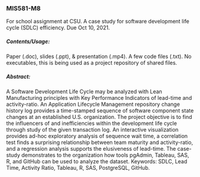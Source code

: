 ### MIS581-M8
For school assignment at CSU. A case study for software development life cycle (SDLC) efficiency. Due Oct 10, 2021.

##### Contents/Usage:
Paper (.doc), slides (.ppt), & presentation (.mp4). A few code files (.txt). No executables, this is being used as a project repository of shared files.

##### Abstract:
A Software Development Life Cycle may be analyzed with Lean Manufacturing principles with Key Performance Indicators of lead-time and activity-ratio.  An Application Lifecycle Management repository change history log provides a time-stamped sequence of software component state changes at an established U.S. organization.  The project objective is to find the influencers of and inefficiencies within the development life cycle through study of the given transaction log.  An interactive visualization provides ad-hoc exploratory analysis of sequence wait time, a correlation test finds a surprising relationship between team maturity and activity-ratio, and a regression analysis supports the elusiveness of lead-time.  The case-study demonstrates to the organization how tools pgAdmin, Tableau, SAS, R, and GitHub can be used to analyze the dataset.
Keywords: SDLC, Lead Time, Activity Ratio, Tableau, R, SAS, PostgreSQL, GitHub.
